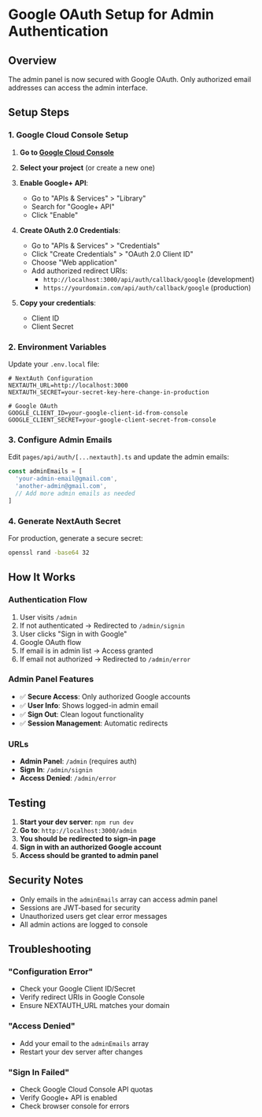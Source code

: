 # Google OAuth Setup for Admin Authentication

## Overview
The admin panel is now secured with Google OAuth. Only authorized email addresses can access the admin interface.

## Setup Steps

### 1. Google Cloud Console Setup

1. **Go to [Google Cloud Console](https://console.cloud.google.com/)**
2. **Select your project** (or create a new one)
3. **Enable Google+ API**:
   - Go to "APIs & Services" > "Library"
   - Search for "Google+ API" 
   - Click "Enable"

4. **Create OAuth 2.0 Credentials**:
   - Go to "APIs & Services" > "Credentials"
   - Click "Create Credentials" > "OAuth 2.0 Client ID"
   - Choose "Web application"
   - Add authorized redirect URIs:
     - `http://localhost:3000/api/auth/callback/google` (development)
     - `https://yourdomain.com/api/auth/callback/google` (production)

5. **Copy your credentials**:
   - Client ID
   - Client Secret

### 2. Environment Variables

Update your `.env.local` file:

```env
# NextAuth Configuration
NEXTAUTH_URL=http://localhost:3000
NEXTAUTH_SECRET=your-secret-key-here-change-in-production

# Google OAuth
GOOGLE_CLIENT_ID=your-google-client-id-from-console
GOOGLE_CLIENT_SECRET=your-google-client-secret-from-console
```

### 3. Configure Admin Emails

Edit `pages/api/auth/[...nextauth].ts` and update the admin emails:

```typescript
const adminEmails = [
  'your-admin-email@gmail.com',
  'another-admin@gmail.com',
  // Add more admin emails as needed
]
```

### 4. Generate NextAuth Secret

For production, generate a secure secret:

```bash
openssl rand -base64 32
```

## How It Works

### Authentication Flow
1. User visits `/admin`
2. If not authenticated → Redirected to `/admin/signin`
3. User clicks "Sign in with Google"
4. Google OAuth flow
5. If email is in admin list → Access granted
6. If email not authorized → Redirected to `/admin/error`

### Admin Panel Features
- ✅ **Secure Access**: Only authorized Google accounts
- ✅ **User Info**: Shows logged-in admin email
- ✅ **Sign Out**: Clean logout functionality
- ✅ **Session Management**: Automatic redirects

### URLs
- **Admin Panel**: `/admin` (requires auth)
- **Sign In**: `/admin/signin`
- **Access Denied**: `/admin/error`

## Testing

1. **Start your dev server**: `npm run dev`
2. **Go to**: `http://localhost:3000/admin`
3. **You should be redirected to sign-in page**
4. **Sign in with an authorized Google account**
5. **Access should be granted to admin panel**

## Security Notes

- Only emails in the `adminEmails` array can access admin panel
- Sessions are JWT-based for security
- Unauthorized users get clear error messages
- All admin actions are logged to console

## Troubleshooting

### "Configuration Error"
- Check your Google Client ID/Secret
- Verify redirect URIs in Google Console
- Ensure NEXTAUTH_URL matches your domain

### "Access Denied"
- Add your email to the `adminEmails` array
- Restart your dev server after changes

### "Sign In Failed"
- Check Google Cloud Console API quotas
- Verify Google+ API is enabled
- Check browser console for errors
